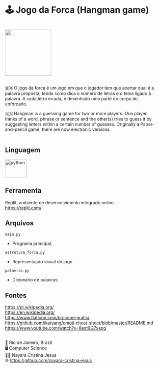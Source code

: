 # :joystick: Jogo da Forca (Hangman game) 

<br> <img src="https://cdn-icons-png.flaticon.com/512/6168/6168591.png" width="150" height="150" /> <br><br>

:brazil: O jogo da forca é um jogo em que o jogador tem que acertar qual é a palavra proposta, tendo como dica o número de letras e o tema ligado à palavra. A cada letra errada, é desenhado uma parte do corpo do enforcado. <br>

:us: Hangman is a guessing game for two or more players. One player thinks of a word, phrase or sentence and the other(s) tries to guess it by suggesting letters within a certain number of guesses. Originally a Paper-and-pencil game, there are now electronic versions. <br><br>

## Linguagem 

<p align="left">
  <img src="https://cdn.jsdelivr.net/gh/devicons/devicon/icons/python/python-original.svg" alt="python" width="70" height="60"/>
</p>

## Ferramenta 
Replit, ambiente de desenvolvimento integrado online. <br> 
https://replit.com/

## Arquivos 

`main.py` <br> 
- Programa principal. <br> 

`estrutura_forca.py` <br> 
- Representação visual do jogo. <br> 

`palavras.py` <br> 
- Dicionário de palavras.

## Fontes <br>
https://pt.wikipedia.org/ <br>
https://en.wikipedia.org/ <br>
https://www.flaticon.com/br/icone-gratis/ <br>
https://github.com/ikatyang/emoji-cheat-sheet/blob/master/README.md <br>
https://www.youtube.com/watch?v=8ext9G7xspg 

## 
:round_pushpin: Rio de Janeiro, Brazil <br>
:desktop_computer: Computer Science <br>
:woman_technologist: Nayara Cristina Jesus <br>
:globe_with_meridians: https://github.com/nayara-cristina-jesus


